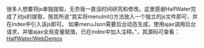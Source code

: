 很多人想要将js单独提取，无奈我一直没时间研究和修改。这里感谢HalfWater完成了对js的提取，按其所说“其实将menuInit()方法放入一个独立的js文件即可，并在index中引入该js即可。 如果menuJson需要后台动态生成，使用ajax调用后台请求，并做ajax全局变量赋值，已在index中加入注释。”，其源码可查看：
[HalfWater/WebDemos](https://github.com/HalfWater/WebDemos)
